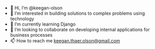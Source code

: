- 👋 Hi, I’m @keegan-olson
- 👀 I’m interested in building solutions to complex problems using technology
- 🌱 I’m currently learning Django
- 💞️ I’m looking to collaborate on developing internal applications for business processes
- 📫 How to reach me keegan.thaer.olson@gmail.com

<!---
keegan-olson/keegan-olson is a ✨ special ✨ repository because its `README.md` (this file) appears on your GitHub profile.
You can click the Preview link to take a look at your changes.
--->
